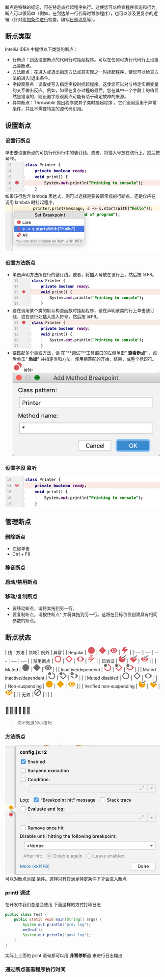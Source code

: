 断点是特殊的标记，可在特定点挂起程序执行。这使您可以检查程序状态和行为。断点可以很简单（例如，在到达某一行代码时暂停程序），也可以涉及更复杂的逻辑（针对[附加条件进行](https://www.jetbrains.com/help/idea/using-breakpoints.html#breakpoint_condition)检查，编写[日志消息](https://www.jetbrains.com/help/idea/using-breakpoints.html#log)等）。

## 断点类型

IntelliJ IDEA 中提供以下类型的断点：

- 行断点：到达设置断点的代码行时挂起程序。可以在任何可执行代码行上设置此类断点。<br />
- 方法断点：在进入或退出指定方法或其实现之一时挂起程序，使您可以检查方法的进入/退出条件。<br />
- 字段观察点：读取或写入指定字段时挂起程序。这使您可以对与特定实例变量的交互做出反应。例如，如果在复杂过程的最后，您在其中一个字段上的值显然是错误的，则设置字段观察点可能有助于确定故障的来源。<br />
- 异常断点：Throwable 抛出程序或其子类时挂起程序 。它们全局适用于异常条件，并且不需要特定的源代码引用。

## 设置断点

### 设置行断点

单击要设置断点的可执行代码行中的装订线。或者，将插入号放在该行上，然后按 ⌘F8。<br />![](/images/breakpointer-debugger/a477e01988a9f05bdb5a6ec4afb435e8.png)<br />如果该行包含 lambda 表达式，则可以选择是要设置常规的行断点，还是仅应在调用 lambda 时挂起程序。<br />![](/images/breakpointer-debugger/f6633105a8ee87de2f2a5bfe8254ddfb.png)

### 设置方法断点

- 单击声明方法所在行的装订线。或者，将插入号放在该行上，然后按 ⌘F8。<br />![](/images/breakpointer-debugger/07f34a00a38284e7727ac497e569e744.png)
- 要在调用某个类的默认构造函数时挂起程序，请在声明该类的行上单击装订线，或在该行处插入插入符号，然后按 ⌘F8。<br />![](/images/breakpointer-debugger/ab31fa1dda772401b88fa4da75d1852d.png)
- 要匹配多个类或方法，请 在“**调试”**工具窗口的左侧单击“ **查看断点”** ，然后单击“ **添加”** 并指定类和方法。使用相匹配的开始，结束，或整个标识符。 ![](/images/breakpointer-debugger/52b3676627eb459de7634362f8050a91.svg) ⌘N`*`<br />![](/images/breakpointer-debugger/62e0ddf1d9615470b5cfce94481a9820.png)

### 设置字段 监听

![](/images/breakpointer-debugger/b372ed7b31fba5d47e807bea7dc39dd3.png)

## 管理断点

### 删除断点

- 左键单击
- Ctrl + F8

### 静音断点

### 启动/禁用断点

### 移动/复制断点

- 要移动断点，请将其拖到另一行。
- 要复制断点，请按住断点^ 并将其拖到另一行。这将在目标位置创建具有相同参数的断点。

##

## 断点状态

| 线 | 方法 | 领域 | 例外 | 异常 |
| Regular | ![](/images/breakpointer-debugger/0ea72485e282426379787e704db30dfa.svg) | ![](/images/breakpointer-debugger/49b200a3054e10e94e2f52ed0cd9c539.svg) | ![](/images/breakpointer-debugger/d0888bd3a8e51f8d5e2bf39695e8422e.svg) | ![](/images/breakpointer-debugger/43f54d47b04ce578a504993cb21851ab.svg) |
| --- | --- | --- | --- | --- |
| 禁用断点 | ![](/images/breakpointer-debugger/65bae4865964da34f1afdf4faffaba38.svg) | ![](/images/breakpointer-debugger/92fd535217e0ea650fb7bedbb56affdb.svg) | ![](/images/breakpointer-debugger/113fc1dd20491afca52d9b2c6acfbbed.svg) | ![](/images/breakpointer-debugger/e28370768217745c4560282d02e5d802.svg) |
| 已验证 | ![](/images/breakpointer-debugger/5934833f2ffcadfed19b3291cfe231ac.svg) | ![](/images/breakpointer-debugger/c68539c0a5dd6abf0955fe003e78259e.svg) | ![](/images/breakpointer-debugger/c7332e0bb37ed0bf2bc6cad902d7d48a.svg) | |
| Muted | ![](/images/breakpointer-debugger/b177c84f5d141fa2e862d7cdeca8d738.svg) | ![](/images/breakpointer-debugger/8b4e16d9eef44cdb0f0fc13aafcbbb39.svg) | ![](/images/breakpointer-debugger/afa53d0891880bb197c2a4a8981d7e7d.svg) | |
| Inactive/dependent | ![](/images/breakpointer-debugger/af659c55e4c167d57725cc35045ba977.svg) | ![](/images/breakpointer-debugger/6602376dcb6536e281dc78a3ada9ce56.svg) | ![](/images/breakpointer-debugger/12ee57ffd9828a8b5d124a00e5ad9e5a.svg) | |
| Muted inactive/dependent | ![](/images/breakpointer-debugger/08424db4fb5b01ee00b0d2e95a57a512.svg) | ![](/images/breakpointer-debugger/5f4253c078e906b167bb974fae3b0b9d.svg) | ![](/images/breakpointer-debugger/5d04727f12caeea563832d490c60783d.svg) | |
| Muted disabled | ![](/images/breakpointer-debugger/87ad410309f5879206866c852263b66c.svg) | ![](/images/breakpointer-debugger/4be7fd8da528e074dac5b2a31a19c0f2.svg) | ![](/images/breakpointer-debugger/2b9977ea409fedcd5d000b015975378e.svg) | |
| Non-suspending | ![](/images/breakpointer-debugger/ff85e2ba53362d2832638ddf5399b5bd.svg) | ![](/images/breakpointer-debugger/86ff105261a192ed390b088c622103de.svg) | ![](/images/breakpointer-debugger/563b2d5f5c0cf479a9501b3a5c288663.svg) | |
| Verified non-suspending | ![](/images/breakpointer-debugger/7d30efe1027be45667715d87ef6ebe19.svg) | ![](/images/breakpointer-debugger/1d939e6df2a8c65c77f6bb1dbcba7e1e.svg) | ![](/images/breakpointer-debugger/5134e837d974ea83a223d97ad5ed209e.svg) | |
| 无效 | ![](/images/breakpointer-debugger/ab26e501851d75cc838a721759b021de.svg) | | | |

## 🧐👩‍💻🙋🏻‍♂️

> 你不知道的小技巧

### 方法断点

![](/images/breakpointer-debugger/e4c13186b4888f77c3c9ac57d607a295.png)<br />可以对断点添加 条件。这样只有在满足特定条件下才会进入断点

### printf 调试

在开发中我们总是会使用 下面这样的方式打印日志

```java
public class Test {
	public static void main(String[] args) {
    	System.out.println("prev log");
        method();
        System.out.println("post log");
    }
}
```

实际上上面的 print 语句都可以用 **非暂停断点** 来进行日志输出

### 通过断点查看程序执行时间
